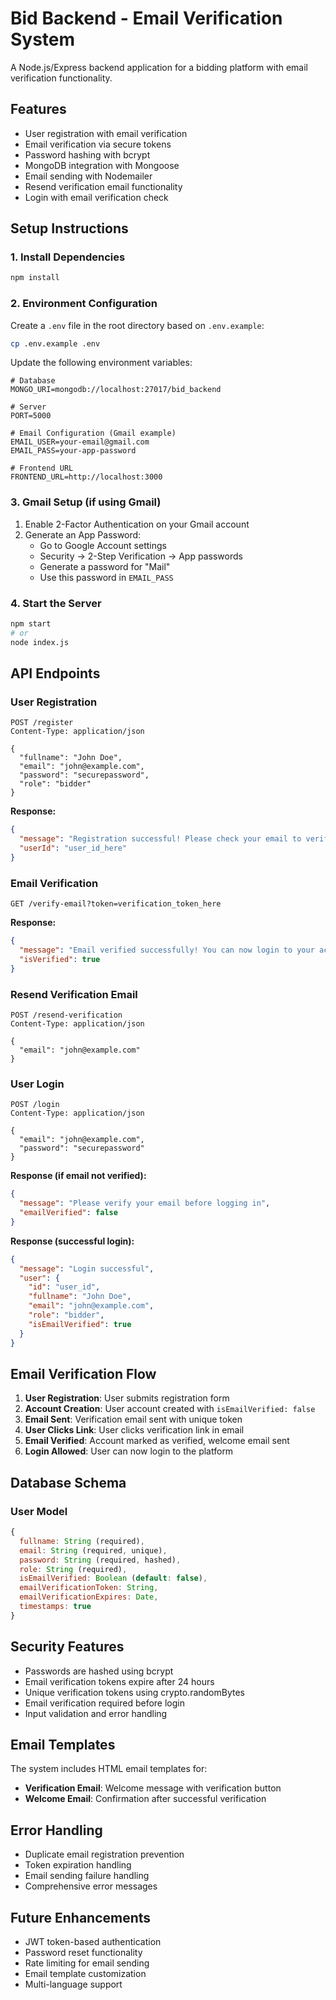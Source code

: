 # Bid Backend - Email Verification System

A Node.js/Express backend application for a bidding platform with email verification functionality.

## Features

- User registration with email verification
- Email verification via secure tokens
- Password hashing with bcrypt
- MongoDB integration with Mongoose
- Email sending with Nodemailer
- Resend verification email functionality
- Login with email verification check

## Setup Instructions

### 1. Install Dependencies

```bash
npm install
```

### 2. Environment Configuration

Create a `.env` file in the root directory based on `.env.example`:

```bash
cp .env.example .env
```

Update the following environment variables:

```env
# Database
MONGO_URI=mongodb://localhost:27017/bid_backend

# Server
PORT=5000

# Email Configuration (Gmail example)
EMAIL_USER=your-email@gmail.com
EMAIL_PASS=your-app-password

# Frontend URL
FRONTEND_URL=http://localhost:3000
```

### 3. Gmail Setup (if using Gmail)

1. Enable 2-Factor Authentication on your Gmail account
2. Generate an App Password:
   - Go to Google Account settings
   - Security → 2-Step Verification → App passwords
   - Generate a password for "Mail"
   - Use this password in `EMAIL_PASS`

### 4. Start the Server

```bash
npm start
# or
node index.js
```

## API Endpoints

### User Registration
```http
POST /register
Content-Type: application/json

{
  "fullname": "John Doe",
  "email": "john@example.com",
  "password": "securepassword",
  "role": "bidder"
}
```

**Response:**
```json
{
  "message": "Registration successful! Please check your email to verify your account.",
  "userId": "user_id_here"
}
```

### Email Verification
```http
GET /verify-email?token=verification_token_here
```

**Response:**
```json
{
  "message": "Email verified successfully! You can now login to your account.",
  "isVerified": true
}
```

### Resend Verification Email
```http
POST /resend-verification
Content-Type: application/json

{
  "email": "john@example.com"
}
```

### User Login
```http
POST /login
Content-Type: application/json

{
  "email": "john@example.com",
  "password": "securepassword"
}
```

**Response (if email not verified):**
```json
{
  "message": "Please verify your email before logging in",
  "emailVerified": false
}
```

**Response (successful login):**
```json
{
  "message": "Login successful",
  "user": {
    "id": "user_id",
    "fullname": "John Doe",
    "email": "john@example.com",
    "role": "bidder",
    "isEmailVerified": true
  }
}
```

## Email Verification Flow

1. **User Registration**: User submits registration form
2. **Account Creation**: User account created with `isEmailVerified: false`
3. **Email Sent**: Verification email sent with unique token
4. **User Clicks Link**: User clicks verification link in email
5. **Email Verified**: Account marked as verified, welcome email sent
6. **Login Allowed**: User can now login to the platform

## Database Schema

### User Model
```javascript
{
  fullname: String (required),
  email: String (required, unique),
  password: String (required, hashed),
  role: String (required),
  isEmailVerified: Boolean (default: false),
  emailVerificationToken: String,
  emailVerificationExpires: Date,
  timestamps: true
}
```

## Security Features

- Passwords are hashed using bcrypt
- Email verification tokens expire after 24 hours
- Unique verification tokens using crypto.randomBytes
- Email verification required before login
- Input validation and error handling

## Email Templates

The system includes HTML email templates for:
- **Verification Email**: Welcome message with verification button
- **Welcome Email**: Confirmation after successful verification

## Error Handling

- Duplicate email registration prevention
- Token expiration handling
- Email sending failure handling
- Comprehensive error messages

## Future Enhancements

- JWT token-based authentication
- Password reset functionality
- Rate limiting for email sending
- Email template customization
- Multi-language support
